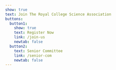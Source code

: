 ```yaml
---
show: true
text: Join The Royal College Science Association
buttons:
  button1:
    show: true
    text: Register Now
    link: /join-us
    newtab: false
  button2:
    text: Senior Committee
    link: /senior-com
    newtab: false
---
```

